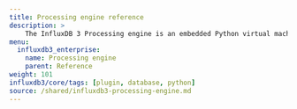 ```yaml
---
title: Processing engine reference
description: >
    The InfluxDB 3 Processing engine is an embedded Python virtual machine that runs inside the InfluxDB database. It executes Python code in response to database events without requiring external application servers or middleware.
menu:
  influxdb3_enterprise:
    name: Processing engine
    parent: Reference
weight: 101
influxdb3/core/tags: [plugin, database, python]
source: /shared/influxdb3-processing-engine.md
---
```


<!--
The content of this file is at content/shared/v3-processing-engine.md
-->